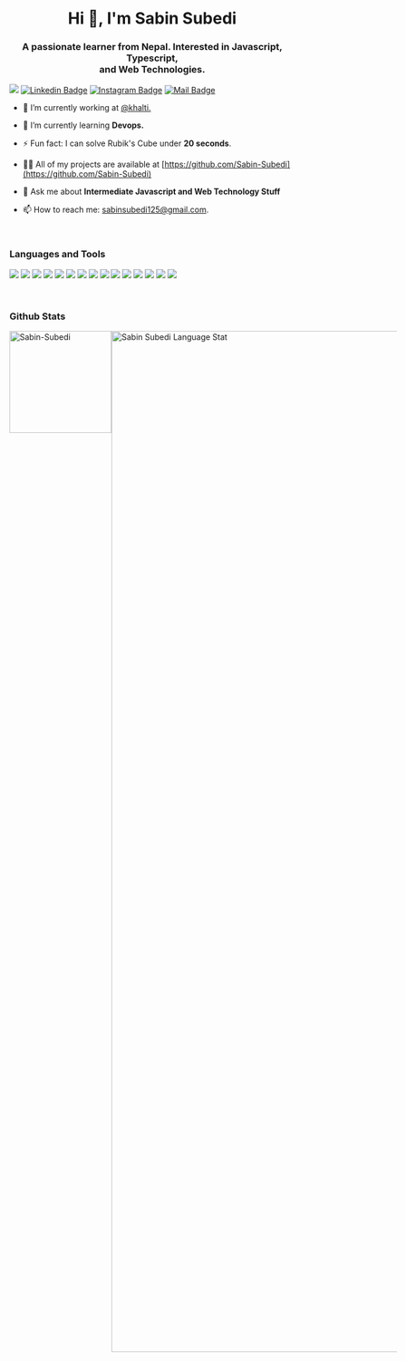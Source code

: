<h1 align="center">Hi 👋, I'm Sabin Subedi</h1>
<h3 align="center">A passionate learner from Nepal. Interested in Javascript, Typescript, <br /> and Web Technologies.</h3>

![](https://komarev.com/ghpvc/?username=Sabin-Subedi&label=Profile%20views&color=0e75b6&style=flat)
[![Linkedin
Badge](https://img.shields.io/badge/-SabinSubedi-informational?style=flat&labelColor=0e76a8&logo=linkedin&logoColor=white)](https://www.linkedin.com/in/sabin-subedi-69517519a/)
[![Instagram
Badge](https://img.shields.io/badge/-sabinsubedi87-ff69b4?style=flat&labelColor=e84393&logo=instagram&logoColor=white)](https://www.instagram.com/sabin_subedi87/)
[![Mail
Badge](https://img.shields.io/badge/-sabin%20subedi-red?style=flat&labelColor=c0392b&logo=gmail&logoColor=white)](mailto:sabinsubedi125@gmail.com)

<!-- TODO: Add last video link -->

- 🔭 I’m currently working at [@khalti.](https://www.linkedin.com/company/khalti-digital-wallet/mycompany/)

- 🌱 I’m currently learning **Devops.**
- ⚡ Fun fact: I can solve Rubik's Cube under **20 seconds**.

- 👨‍💻 All of my projects are available at [https://github.com/Sabin-Subedi](https://github.com/Sabin-Subedi)

- 💬 Ask me about **Intermediate Javascript and Web Technology Stuff**

- 📫 How to reach me: sabinsubedi125@gmail.com.

<br />

### Languages and Tools

![](https://img.shields.io/badge/HTML5-E34F26?style=for-the-badge&logo=html5&logoColor=white)
![](https://img.shields.io/badge/CSS3-1572B6?style=for-the-badge&logo=css3&logoColor=white)
![](https://img.shields.io/badge/JavaScript-F7DF1E?style=for-the-badge&logo=javascript&logoColor=black)
![](https://img.shields.io/badge/TypeScript-007ACC?style=for-the-badge&logo=typescript&logoColor=white)
![](https://img.shields.io/badge/Python-306998?style=for-the-badge&logo=python&logoColor=white)
![](https://img.shields.io/badge/MONGODB-00EF8M?style=for-the-badge&logo=mongodb&logoColor=white)
![](https://img.shields.io/badge/GitHub_Actions-2088FF?style=for-the-badge&logo=github-actions&logoColor=white)
![](https://img.shields.io/badge/VUEJS-42b883?style=for-the-badge&logo=vuedotjs&logoColor=white)
![](https://img.shields.io/badge/NUXTJS-42b883?style=for-the-badge&logo=vued=nuxt&logoColor=white)
![](https://img.shields.io/badge/Node.js-339933?style=for-the-badge&logo=nodedotjs&logoColor=white)
![](https://img.shields.io/badge/ReactJS-20232A?style=for-the-badge&logo=react&logoColor=)
![](https://img.shields.io/badge/-nextjs-000?style=for-the-badge&logo=nextdotjs&&logoColor=white)
![](https://img.shields.io/badge/React_Native-20232A?style=for-the-badge&logo=react&logoColor=)
![](https://img.shields.io/badge/Git-F05032?style=for-the-badge&logo=git&logoColor=white)
![](https://img.shields.io/badge/Docker-0db7ed?style=for-the-badge&logo=docker&logoColor=fff)

<br />

### Github Stats
<!-- 
![Ipenywis's github
stats](https://github-readme-stats.vercel.app/api?username=Sabin-Subedi&count_private=true&theme=tokyonight) -->

<div style="display:flex;justify-items:space-between;">
<img align="center" height="180em" src="https://github-readme-streak-stats.herokuapp.com/?user=Sabin-Subedi&theme=tokyonight" alt="Sabin-Subedi" />

<img align="center" height="1803em" src="https://github-readme-stats.vercel.app/api/top-langs/?username=anuraghazra&layout=compact&theme=tokyonight" alt="Sabin Subedi Language Stat" />
</div>

